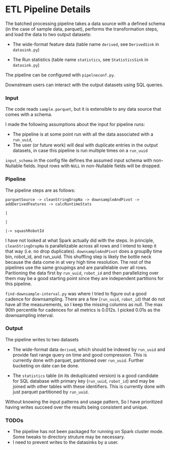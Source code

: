 # ETL Pipeline Details

The batched processing pipeline takes a data source with a defined schema (in the case of sample data, parquet), performs the transformation steps, and load the data to two output datasets:

- The wide-format feature data (table name `derived`, see `DerivedSink` in `datasink.py`)

- The Run statistics (table name `statistics`, see `StatisticsSink` in `datasink.py`)

The pipeline can be configured with `pipelneconf.py`.

Downstream users can interact with the output datasets using SQL queries.

### Input
The code reads `sample.parquet`, but it is extensible to any data source that comes with a schema.

I made the following assumptions about the input for pipeline runs:
- The pipeline is at some point run with all the data associated with a `run_uuid`, 
- The user (or future work) will deal with duplicate entries in the output datasets, in case this pipeline is run multiple times on a `run_uuid`

`input_schema` in the config file defines the assumed input schema with non-Nullable fields.
Input rows with `NULL` in non-Nullable fields will be dropped.

### Pipeline
The pipeline steps are as follows:

```
parquetSource -> cleanStringDropNa -> downsampleAndPivot -> addDerivedFeatures -> calcRuntimeStats
                                                                                |
                                                                                |
                                                                                |-> squashRobotId
```

I have not looked at what Spark actually did with the steps. In principle, `cleanStringDropNa` is parallelizable across all rows
and I intend to keep it that way (i.e. no drop duplicates). `downsampleAndPivot` does a groupBy time bin, robot_id, and run_uuid. This
shuffling step is likely the bottle neck because the data come in at very high time resolution. The rest of the pipelines use the same
groupings and are parallelable over all rows. Paritioning the data first by `run_uuid`, `robot_id` and then parallelizing over them
may be a good starting point since they are independent partitions for this pipeline.

`find-downsample-interval.py` was where I tried to figure out a good cadence for downsampling. There are a few (`run_uuid`, `robot_id`)
that do not have all the measurements, so I keep the missing columns as null. The max 90th percentile for cadences for all metrics is
0.012s. I picked 0.01s as the downsampling interval. 

### Output
The pipeline writes to two datasets

- The wide-format data `derived`, which should be indexed by `run_uuid` and provide fast range query on time and good compression. This is
currently done with parquet, partitioned over `run_uuid`. Further bucketing on date can be done.

- The `statistics` table (in its deduplicated version) is a good candidate for SQL database with primary key (`run_uuid`, `robot_id`) and may be joined with other tables with these identifiers. This is currently done with just parquet partitioned by `run_uuid`.

Without knowing the input patterns and usage pattern, So I have prioritized having writes succeed over the results being consistent and
unique. 

### TODOs
- The pipeline has not been packaged for running on Spark cluster mode. Some tweaks to directory struture may be necessary.
- I need to prevent writes to the datasinks by a user.